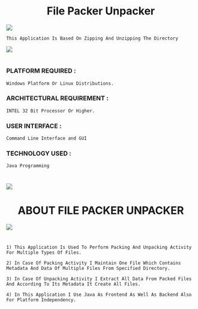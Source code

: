 <div align="center">
    <h1>File Packer Unpacker</h1>
    <!--<i>A collective list of free APIs for use in software and web development</i>-->


</div>

![](https://i.imgur.com/waxVImv.png)

    This Application Is Based On Zipping And Unzipping The Directory

![](https://i.imgur.com/waxVImv.png)

#

### PLATFORM REQUIRED :   
```
Windows Platform Or Linux Distributions.
```
### ARCHITECTURAL REQUIREMENT :  
```
INTEL 32 Bit Processor Or Higher.
```
### USER INTERFACE :             
```
Command Line Interface and GUI
```
### TECHNOLOGY USED : 
```
Java Programming
```
#
![](https://i.imgur.com/waxVImv.png)


<div align="center">
    <h1>ABOUT FILE PACKER UNPACKER </h1>
</div>

![](https://i.imgur.com/waxVImv.png)

#

```
1) This Application Is Used To Perform Packing And Unpacking Activity For Multiple Types Of Files. 

2) In Case Of Packing Activity I Maintain One File Which Contains Metadata And Data Of Multiple Files From Specified Directory. 

3) In Case Of Unpacking Activity I Extract All Data From Packed Files And According To Its Metadata It Create All Files. 

4) In This Application I Use Java As Frontend As Well As Backend Also For Platform Independency.

